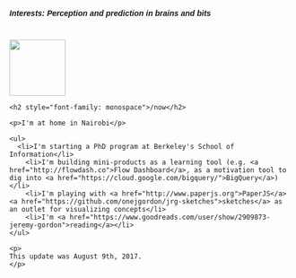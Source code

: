 <head>
  <meta name="viewport" content="width=device-width, initial-scale=1.0">
  <title>Jeremy Gordon | Now</title>
  <meta http-equiv="Content-Type" content="text/html; charset=UTF-8" />
  <meta name="author" content="Jeremy Gordon" />
  <meta name="robots" content="index,follow" />
  <META name="description" content="Jeremy Gordon | Now Page">
  <META name="keywords" content="Jeremy Gordon, Jeremy Raboff Gordon, Kenya, Engineer, Stanford, Entrepreneur, FlashCast, Echo Mobile, Nairobi, Designer, California, Berkeley, Jeremy R Gordon, Jeremy Raboff Gordon">
  <meta name="copyright" content="Copyright (c) 2013 - {{ YEAR }}, Jeremy Gordon" />
  <meta name="revisit-after" content="7 days" />
  <meta name="rating" content="General" />
  <meta property="og:title" content="What I’m doing now | Jeremy Gordon">
  <meta property="og:type" content="article">
  <meta property="og:url" content="http://jgordon.com/now">
  <meta property="og:image" content="http://jgordon.com/images/jeremygordon.jpg">
  <meta property="og:description" content="What I’m doing now">
  <meta name="twitter:card" content="summary_large_image">
  <meta name="twitter:site" content="@onejgordon">
  <meta name="twitter:creator" content="@onejgordon">
  <meta name="twitter:title" content="What I’m doing now | Jeremy Gordon">
  <meta name="twitter:description" content="What I’m doing now">
  <meta name="twitter:image" content="http://www.jgordon.com/images/jeremygordon.jpg">
  <link type="text/css" rel="stylesheet" href="assets/bootstrap/css/bootstrap.min.css" />
  <script type="text/javascript" src="assets/bootstrap/js/bootstrap.min.js"></script>

</head>


<script type="application/ld+json">
{
  "@context": "http://schema.org",
  "@type": "Person",
  "name": "Jeremy Gordon",
  "jobTitle": "Founder & CTO",
  "birthPlace": "Berkeley, CA",
  "affiliation": "Echo Mobile",
  "alumniOf": "Stanford University",
  "url": "http://www.jeremyrgordon.com",
  "nationality": "USA",
  "worksFor": "Echo Mobile"
}
</script>

<style>
  body {
    font-family: 'Source Sans Pro', sans-serif;
  }
  a:link, a:visited {
    color: gray;
    text-decoration: underline;
  }

  a:hover {
    color: black;
  }

</style>

<div class="text-center" style="margin-top: 10px">

  <h5>Interests: Perception and prediction in brains and bits</h5>
  <br/>
  <img src="http://jgordon.io/images/jeremygordon.jpg" class="center-block img-responsive img-circle" width="100" />

</div>

<div class="row">
  <div class="col-sm-12">

    <h2 style="font-family: monospace">/now</h2>

    <p>I'm at home in Nairobi</p>

    <ul>
      <li>I'm starting a PhD program at Berkeley's School of Information</li>
    	<li>I'm building mini-products as a learning tool (e.g. <a href="http://flowdash.co">Flow Dashboard</a>, as a motivation tool to dig into <a href="https://cloud.google.com/bigquery/">BigQuery</a>)</li>
    	<li>I'm playing with <a href="http://www.paperjs.org">PaperJS</a> <a href="https://github.com/onejgordon/jrg-sketches">sketches</a> as an outlet for visualizing concepts</li>
    	<li>I'm <a href="https://www.goodreads.com/user/show/2909873-jeremy-gordon">reading</a></li>
    </ul>

    <p>
    This update was August 9th, 2017.
    </p>
  </div>
</div>
